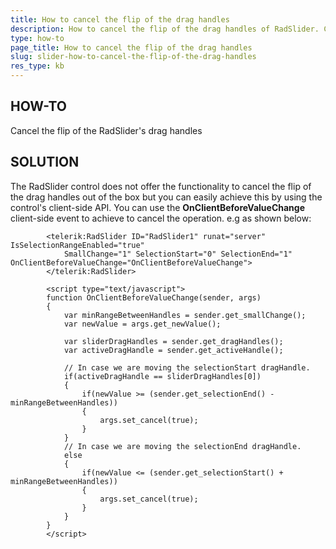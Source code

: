 ```yaml
---
title: How to cancel the flip of the drag handles
description: How to cancel the flip of the drag handles of RadSlider. Check it now!
type: how-to
page_title: How to cancel the flip of the drag handles
slug: slider-how-to-cancel-the-flip-of-the-drag-handles
res_type: kb
---
```



   
 ## HOW-TO  
 Cancel the flip of the RadSlider's drag handles  
 
 ## SOLUTION
 The RadSlider control does not offer the functionality to cancel the flip of the drag handles out of the box but you can easily achieve this by using the control's client-side API.  You can use the **OnClientBeforeValueChange** client-side event to achieve to cancel the operation. e.g as shown below:   
   
````ASPX
        <telerik:RadSlider ID="RadSlider1" runat="server" IsSelectionRangeEnabled="true"
            SmallChange="1" SelectionStart="0" SelectionEnd="1" OnClientBeforeValueChange="OnClientBeforeValueChange">
        </telerik:RadSlider>

        <script type="text/javascript">   
        function OnClientBeforeValueChange(sender, args)   
        {   
            var minRangeBetweenHandles = sender.get_smallChange();   
            var newValue = args.get_newValue();   
                   
            var sliderDragHandles = sender.get_dragHandles();   
            var activeDragHandle = sender.get_activeHandle();   
               
            // In case we are moving the selectionStart dragHandle.   
            if(activeDragHandle == sliderDragHandles[0])   
            {               
                if(newValue >= (sender.get_selectionEnd() - minRangeBetweenHandles))   
                {   
                    args.set_cancel(true);   
                }   
            }   
            // In case we are moving the selectionEnd dragHandle.   
            else  
            {   
                if(newValue <= (sender.get_selectionStart() + minRangeBetweenHandles))   
                {   
                    args.set_cancel(true);   
                }   
            }   
        }   
        </script>
````


  